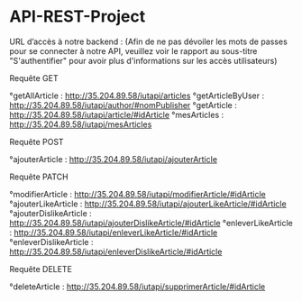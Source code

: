 # API-REST-Project

URL d’accès à notre backend : (Afin de ne pas dévoiler les mots de passes pour se connecter à notre API, veuillez voir le rapport au sous-titre "S'authentifier" pour avoir plus d'informations sur les accès utilisateurs)

Requête GET

°getAllArticle : http://35.204.89.58/iutapi/articles
°getArticleByUser : http://35.204.89.58/iutapi/author/#nomPublisher
°getArticle : http://35.204.89.58/iutapi/article/#idArticle
°mesArticles : http://35.204.89.58/iutapi/mesArticles

Requête POST

°ajouterArticle : http://35.204.89.58/iutapi/ajouterArticle

Requête PATCH

°modifierArticle : http://35.204.89.58/iutapi/modifierArticle/#idArticle
°ajouterLikeArticle : http://35.204.89.58/iutapi/ajouterLikeArticle/#idArticle
°ajouterDislikeArticle : http://35.204.89.58/iutapi/ajouterDislikeArticle/#idArticle
°enleverLikeArticle : http://35.204.89.58/iutapi/enleverLikeArticle/#idArticle
°enleverDislikeArticle : http://35.204.89.58/iutapi/enleverDislikeArticle/#idArticle

Requête DELETE

°deleteArticle : http://35.204.89.58/iutapi/supprimerArticle/#idArticle

